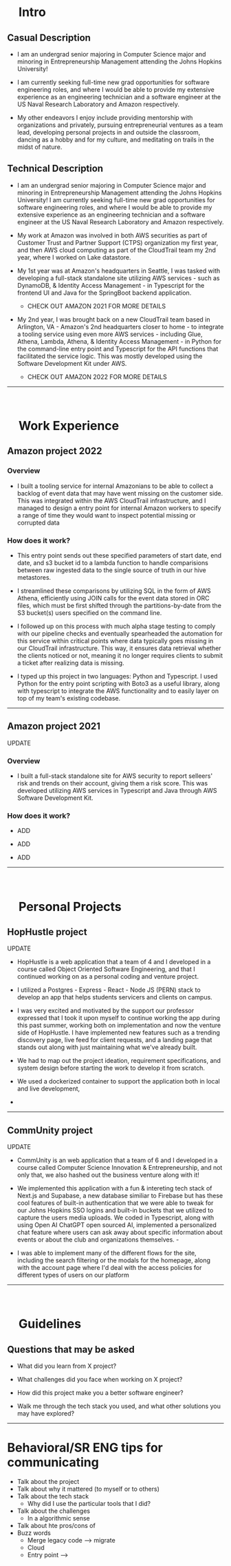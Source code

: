 # &nbsp; &nbsp; &nbsp; &nbsp; &nbsp; &nbsp; &nbsp; &nbsp; &nbsp; &nbsp; &nbsp; &nbsp; &nbsp; &nbsp; &nbsp; &nbsp; &nbsp; &nbsp; &nbsp; &nbsp; &nbsp; &nbsp; &nbsp; &nbsp; &nbsp; &nbsp; &nbsp; &nbsp; &nbsp; &nbsp; &nbsp; &nbsp; &nbsp; &nbsp; &nbsp; &nbsp; &nbsp; &nbsp; &nbsp; &nbsp; Intro

## Casual Description

- I am an undergrad senior majoring in Computer Science major and minoring in Entrepreneurship Management attending the Johns Hopkins University! 

- I am currently seeking full-time new grad opportunities for software engineering roles, and where I would be able to provide my extensive experience as an engineering technician and a software engineer at the US Naval Research Laboratory and Amazon respectively. 

- My other endeavors I enjoy include providing mentorship with organizations and privately, pursuing entrepreneurial ventures as a team lead, developing personal projects in and outside the classroom, dancing as a hobby and for my culture, and meditating on trails in the midst of nature.


## Technical Description
- I am an undergrad senior majoring in Computer Science major and minoring in Entrepreneurship Management attending the Johns Hopkins University! I am currently seeking full-time new grad opportunities for software engineering roles, and where I would be able to provide my extensive experience as an engineering technician and a software engineer at the US Naval Research Laboratory and Amazon respectively. 

- My work at Amazon was involved in both AWS securities as part of Customer Trust and Partner Support (CTPS) organization my first year, and then AWS cloud computing as part of the CloudTrail team my 2nd year, where I worked on Lake datastore. 

- My 1st year was at Amazon's headquarters in Seattle, I was tasked with developing a full-stack standalone site utilizing AWS services - such as DynamoDB, & Identity Access Management - in Typescript for the frontend UI and Java for the SpringBoot backend application. 
  - CHECK OUT AMAZON 2021 FOR MORE DETAILS

- My 2nd year, I was brought back on a new CloudTrail team based in Arlington, VA - Amazon's 2nd headquarters closer to home - to integrate a tooling service using even more AWS services - including Glue, Athena, Lambda, Athena, & Identity Access Management - in Python for the command-line entry point and Typescript for the API functions that facilitated the service logic. This was mostly developed using the Software Development Kit under AWS.
  - CHECK OUT AMAZON 2022 FOR MORE DETAILS


----------------------------------------------------------------------------------------------------------------------------------------------------------------------------------------------------------------------------------------
# &nbsp; &nbsp; &nbsp; &nbsp; &nbsp; &nbsp; &nbsp; &nbsp; &nbsp; &nbsp; &nbsp; &nbsp; &nbsp; &nbsp; &nbsp; &nbsp; &nbsp; &nbsp; &nbsp; &nbsp; &nbsp; &nbsp; &nbsp; &nbsp; &nbsp; &nbsp; &nbsp; &nbsp; &nbsp; &nbsp; &nbsp; &nbsp; &nbsp; &nbsp; &nbsp; &nbsp; &nbsp; &nbsp; &nbsp; &nbsp; Work Experience

##                                                        Amazon project 2022
### Overview
- I built a tooling service for internal Amazonians to be able to collect a backlog of event data that may have went missing on the customer side. This was integrated within the AWS CloudTrail infrastructure, and
I managed to design a entry point for internal Amazon workers to specify a range of time they would want to inspect potential missing or corrupted data


### How does it work?
- This entry point sends out these specified parameters of start date, end date, and s3 bucket id to a lambda function to handle comparisions between raw ingested data to the single source of truth
in our hive metastores. 

- I streamlined these comparisons by utilizing SQL in the form of AWS Athena, efficiently using JOIN calls for the event data stored in ORC files, which must be first shifted through 
the partitions-by-date from the S3 bucket(s) users specified on the command line. 

- I followed up on this process with much alpha stage testing to comply with our pipeline checks and eventually spearheaded the automation for this
service within critical points where data typically goes missing in our CloudTrail infrastructure. This way, it ensures data retrieval whether the clients noticed or not, meaning it no longer requires clients to submit a ticket after realizing data is missing.

- I typed up this project in two languages: Python and Typescript. I used Python for the entry point scripting with Boto3 as a useful library, along with typescript to integrate the AWS functionality and to easily layer on top of my team's existing codebase.

----------------------------------------------------------------------------------------------------------------------------------------------------------------------------------------------------------------------------------------
##                                                        Amazon project 2021

UPDATE

### Overview
- I built a full-stack standalone site for AWS security to report selleers' risk and trends on their account, giving them a risk score. This was developed utilizing AWS services in Typescript and Java through AWS Software Development Kit.


### How does it work?
- ADD

- ADD

- ADD
----------------------------------------------------------------------------------------------------------------------------------------------------------------------------------------------------------------------------------------
# &nbsp; &nbsp; &nbsp; &nbsp; &nbsp; &nbsp; &nbsp; &nbsp; &nbsp; &nbsp; &nbsp; &nbsp; &nbsp; &nbsp; &nbsp; &nbsp; &nbsp; &nbsp; &nbsp; &nbsp; &nbsp; &nbsp; &nbsp; &nbsp; &nbsp; &nbsp; &nbsp; &nbsp; &nbsp; &nbsp; &nbsp; &nbsp; &nbsp; &nbsp; &nbsp; &nbsp; &nbsp; &nbsp; &nbsp; &nbsp; Personal Projects

##                                                        HopHustle project

UPDATE

- HopHustle is a web application that a team of 4 and I developed in a course called Object Oriented Software Engineering, and that I continued working on as a personal coding and venture project.

- I utilized a Postgres - Express - React - Node JS (PERN) stack to develop an app that helps students servicers and clients on campus. 

- I was very excited and motivated by the support our professor expressed that I took it upon myself to continue working the app during this past summer, working both on implementation and now the venture side of HopHustle. I have implemented new features such as a trending discovery page, live feed for client requests, and a landing page that stands out along with just maintaining what we've already built.

- We had to map out the project ideation, requirement specifications, and system design before starting the work to develop it from scratch.

- We used a dockerized container to support the application both in local and live development,

- 


----------------------------------------------------------------------------------------------------------------------------------------------------------------------------------------------------------------------------------------
##                                                        CommUnity project

UPDATE

- CommUnity is an web application that a team of 6 and I developed in a course called Computer Science Innovation & Entrepreneurship, and not only that, we also hashed out the business venture along with it!

- We implemented this application with a fun & intereting tech stack of Next.js and Supabase, a new database similiar to Firebase but has these cool features of built-in authentication that we were able to tweak for our Johns Hopkins SSO logins and built-in buckets that we utilized to capture the users media uploads. We coded in Typescript, along with using Open AI ChatGPT open sourced AI, implemented a personalized chat feature where users can ask away about specific information about events or about the club and organizations themselves. -

- I was able to implement many of the different flows for the site, including the search filtering or the modals for the homepage, along with the account page where I'd deal with the access policies for different types of users on our platform


----------------------------------------------------------------------------------------------------------------------------------------------------------------------------------------------------------------------------------------
# &nbsp; &nbsp; &nbsp; &nbsp; &nbsp; &nbsp; &nbsp; &nbsp; &nbsp; &nbsp; &nbsp; &nbsp; &nbsp; &nbsp; &nbsp; &nbsp; &nbsp; &nbsp; &nbsp; &nbsp; &nbsp; &nbsp; &nbsp; &nbsp; &nbsp; &nbsp; &nbsp; &nbsp; &nbsp; &nbsp; &nbsp; &nbsp; &nbsp; &nbsp; &nbsp; &nbsp; &nbsp; &nbsp; &nbsp; &nbsp; Guidelines
## Questions that may be asked 

- What did you learn from X project?

- What challenges did you face when working on X project?

- How did this project make you a better software engineer?

- Walk me through the tech stack you used, and what other solutions you may have explored?


----------------------------------------------------------------------------------------------------------------------------------------------------------------------------------------------------------------------------------------
# Behavioral/SR ENG tips for communicating

- Talk about the project
- Talk about why it mattered (to myself or to others)
- Talk about the tech stack
  - Why did I use the particular tools that I did?
- Talk about the challenges
  - In a algorithmic sense
- Talk about hte pros/cons of 
- Buzz words
  - Merge legacy code --> migrate
  - Cloud 
  - Entry point -->
